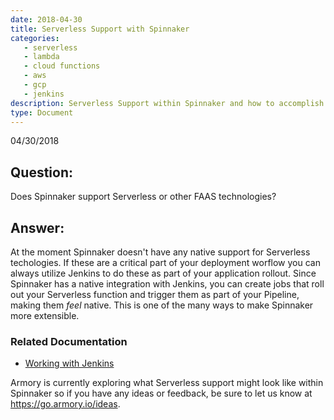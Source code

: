 ```yaml
---
date: 2018-04-30
title: Serverless Support with Spinnaker
categories:
   - serverless
   - lambda
   - cloud functions
   - aws
   - gcp
   - jenkins
description: Serverless Support within Spinnaker and how to accomplish it if needed
type: Document
---
```

04/30/2018

## Question:
Does Spinnaker support Serverless or other FAAS technologies?

## Answer:
At the moment Spinnaker doesn't have any native support for Serverless techologies. If these are a critical part of your deployment worflow you can always utilize Jenkins to do these as part of your application rollout. Since Spinnaker has a native integration with Jenkins, you can create jobs that roll out your Serverless function and trigger them as part of your Pipeline, making them _feel_ native. This is one of the many ways to make Spinnaker more extensible.

### Related Documentation
- [Working with Jenkins](https://docs.armory.io/user-guides/working-with-jenkins/)

Armory is currently exploring what Serverless support might look like within Spinnaker so if you have any ideas or feedback, be sure to let us know at <https://go.armory.io/ideas>.
